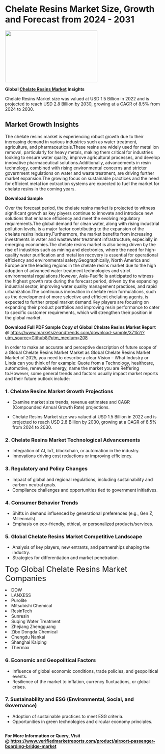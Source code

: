 <H1>Chelate Resins Market Size, Growth and Forecast from 2024 - 2031</H1><img class="aligncenter size-medium wp-image-584254" src="https://thirdeyenews.in/wp-content/uploads/2024/09/Global-Market-Research-300x168.jpeg" alt="" width="300" height="168" /><p><strong>Global&nbsp;<a href="https://www.marketsizeandtrends.com/download-sample/37152/?utm_source=Github8j?utm_medium=208">Chelate Resins Market</a> Insights</strong></p><p>Chelate Resins Market size was valued at USD 1.5 Billion in 2022 and is projected to reach USD 2.8 Billion by 2030, growing at a CAGR of 8.5% from 2024 to 2030.</p><p><h2>Market Growth Insights</h2> <p>The chelate resins market is experiencing robust growth due to their increasing demand in various industries such as water treatment, agriculture, and pharmaceuticals.These resins are widely used for metal ion removal, particularly for heavy metals, making them critical for industries looking to ensure water quality, improve agricultural processes, and develop innovative pharmaceutical solutions.Additionally, advancements in resin technology, combined with rising environmental concerns and stricter government regulations on water and waste treatment, are driving further market expansion.The growing focus on sustainable practices and the need for efficient metal ion extraction systems are expected to fuel the market for chelate resins in the coming years.</p> <p><strong>Download Sample</strong></p> <p>Over the forecast period, the chelate resins market is projected to witness significant growth as key players continue to innovate and introduce new solutions that enhance efficiency and meet the evolving regulatory requirements.The global demand for clean water, along with rising industrial pollution levels, is a major factor contributing to the expansion of the chelate resins industry.Furthermore, the market benefits from increasing investments in water and wastewater treatment infrastructure, especially in emerging economies.The chelate resins market is also being driven by the rise of industries such as mining and electronics, where the need for high-quality water purification and metal ion recovery is essential for operational efficiency and environmental safety.Geographically, North America and Europe are the leading regions in the chelate resins market due to the high adoption of advanced water treatment technologies and strict environmental regulations.However, Asia-Pacific is anticipated to witness the highest growth rate during the forecast period, driven by the expanding industrial sector, improving water quality management practices, and rapid urbanization.The continuous innovation in chelate resin formulations, such as the development of more selective and efficient chelating agents, is expected to further propel market demand.Key players are focusing on expanding their product portfolios and improving resin performance to cater to specific customer requirements, which will strengthen their position in the global market.<p><span class=""><strong>Download Full PDF Sample Copy of Global Chelate Resins Market Report</strong> @ <a href="https://www.marketsizeandtrends.com/download-sample/37152/?utm_source=Github8j?utm_medium=208" target="_blank">https://www.marketsizeandtrends.com/download-sample/37152/?utm_source=Github8j?utm_medium=208</a></span></p><p>In order to make an accurate and perceptive description of future scope of a Global&nbsp;Chelate Resins Market Market as Global&nbsp;Chelate Resins Market Market of 2025, you need to describe a clear Vision &ndash; What Industry or Linda can you think of for example: Quote from a Technology, healthcare, automotive, renewable energy, name the market you are Reffering to.However, some general trends and factors usually impact market reports and their future outlook include:</p><h3>1.&nbsp;<strong>Chelate Resins Market Growth Projections</strong></h3><ul><li>Examine market size trends, revenue estimates and CAGR (Compounded Annual Growth Rate) projections.</li><li><p>Chelate Resins Market size was valued at USD 1.5 Billion in 2022 and is projected to reach USD 2.8 Billion by 2030, growing at a CAGR of 8.5% from 2024 to 2030.</p></li></ul><h3>2.&nbsp;<strong>Chelate Resins Market Technological Advancements</strong></h3><ul><li>Integration of AI, IoT, blockchain, or automation in the industry.</li><li>Innovations driving cost reductions or improving efficiency.</li></ul><h3>3.&nbsp;<strong>Regulatory and Policy Changes</strong></h3><ul><li>Impact of global and regional regulations, including sustainability and carbon-neutral goals.</li><li>Compliance challenges and opportunities tied to government initiatives.</li></ul><h3>4.&nbsp;<strong>Consumer Behavior Trends</strong></h3><ul><li>Shifts in demand influenced by generational preferences (e.g., Gen Z, Millennials).</li><li>Emphasis on eco-friendly, ethical, or personalized products/services.</li></ul><h3>5.&nbsp;<strong>Global Chelate Resins Market Competitive Landscape</strong></h3><ul><li>Analysis of key players, new entrants, and partnerships shaping the industry.</li><li>Strategies for differentiation and market penetration.</li></ul><p data-pm-slice="1 1 []"><span style="color: inherit; font-family: inherit; font-size: 25px;">Top Global Chelate Resins Market Companies</span></p><div class="" data-test-id=""><p><li>DOW</li><li> LANXESS</li><li> Purolite</li><li> Mitsubishi Chemical</li><li> ResinTech</li><li> Sunresin</li><li> Suqing Water Treatment</li><li> Zhejiang Zhengguang</li><li> Zibo Dongda Chemical</li><li> Chengdu Nankai</li><li> Shanghai Kaiping</li><li> Thermax</li></p></div><h3>6.&nbsp;<strong>Economic and Geopolitical Factors</strong></h3><ul><li>Influence of global economic conditions, trade policies, and geopolitical events.</li><li>Resilience of the market to inflation, currency fluctuations, or global crises.</li></ul><h3>7.&nbsp;<strong>Sustainability and ESG (Environmental, Social, and Governance)</strong></h3><ul><li>Adoption of sustainable practices to meet ESG criteria.</li><li>Opportunities in green technologies and circular economy principles.</li></ul><h2><strong style="font-size: 14px;">For More Information or Query, Visit @&nbsp;</strong><a style="background-color: #ffffff; font-size: 14px;" href="https://www.marketsizeandtrends.com/report/chelate-resins-market/" target="_blank">https://www.verifiedmarketreports.com/product/airport-passenger-boarding-bridge-market</a></h2>